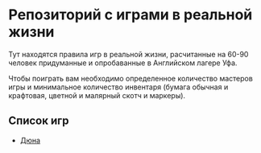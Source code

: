 # Репозиторий с играми в реальной жизни
Тут находятся правила игр в реальной жизни, расчитанные на 60-90 человек придуманные и опробаванные
в Английском лагере Уфа.

Чтобы поиграть вам необходимо определенное количество мастеров игры и минимальное количество инвентаря 
(бумага обычная и крафтовая, цветной и малярный скотч и маркеры).

## Список игр
* [Дюна](https://github.com/bularond/IRL-Games/blob/master/dune/dune.md)
